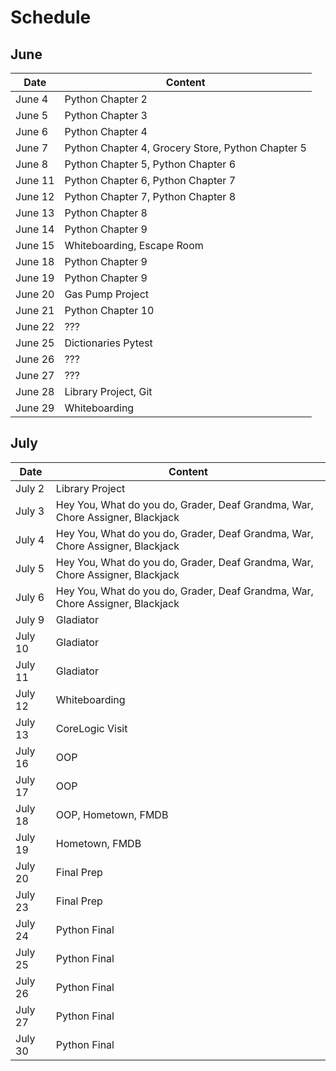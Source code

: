 # Schedule

## June

| Date | Content |
|---|---|
| June 4 | Python Chapter 2 |
| June 5 | Python Chapter 3 |
| June 6 | Python Chapter 4 |
| June 7 | Python Chapter 4, Grocery Store, Python Chapter 5 |
| June 8 | Python Chapter 5, Python Chapter 6 |
| June 11 | Python Chapter 6, Python Chapter 7 |
| June 12 | Python Chapter 7, Python Chapter 8 |
| June 13 | Python Chapter 8 |
| June 14 | Python Chapter 9 |
| June 15 | Whiteboarding, Escape Room |
| June 18 | Python Chapter 9 |
| June 19 | Python Chapter 9 |
| June 20 | Gas Pump Project |
| June 21 | Python Chapter 10 |
| June 22 | ??? |
| June 25 | Dictionaries Pytest |
| June 26 | ??? |
| June 27 | ??? |
| June 28 | Library Project, Git |
| June 29 | Whiteboarding |

## July

| Date | Content |
|---|---|
| July 2 | Library Project |
| July 3 | Hey You, What do you do, Grader, Deaf Grandma, War, Chore Assigner, Blackjack  |
| July 4 | Hey You, What do you do, Grader, Deaf Grandma, War, Chore Assigner, Blackjack  |
| July 5 | Hey You, What do you do, Grader, Deaf Grandma, War, Chore Assigner, Blackjack  |
| July 6 | Hey You, What do you do, Grader, Deaf Grandma, War, Chore Assigner, Blackjack |
| July 9 | Gladiator |
| July 10 | Gladiator |
| July 11 | Gladiator |
| July 12 | Whiteboarding |
| July 13 | CoreLogic Visit |
| July 16 | OOP |
| July 17 | OOP |
| July 18 | OOP, Hometown, FMDB |
| July 19 | Hometown, FMDB |
| July 20 | Final Prep |
| July 23 | Final Prep |
| July 24 | Python Final |
| July 25 | Python Final |
| July 26 | Python Final |
| July 27 | Python Final |
| July 30 | Python Final |
